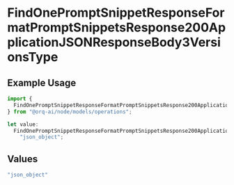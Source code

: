 # FindOnePromptSnippetResponseFormatPromptSnippetsResponse200ApplicationJSONResponseBody3VersionsType

## Example Usage

```typescript
import {
  FindOnePromptSnippetResponseFormatPromptSnippetsResponse200ApplicationJSONResponseBody3VersionsType,
} from "@orq-ai/node/models/operations";

let value:
  FindOnePromptSnippetResponseFormatPromptSnippetsResponse200ApplicationJSONResponseBody3VersionsType =
    "json_object";
```

## Values

```typescript
"json_object"
```